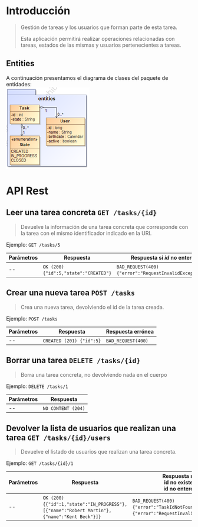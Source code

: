 # Introducción
> Gestión de tareas y los usuarios que forman parte de esta tarea.
>
> Esta aplicación permitirá realizar operaciones relacionadas con tareas, estados de las mismas y usuarios pertenecientes a tareas.

## Entities
A continuación presentamos el diagrama de clases del paquete de entidades:  
![Entidades](https://github.com/zuldare/APAW-ECP2-JaimeHernandez/blob/develop/docs/wiki/ECP-task-user.png)

# API Rest
## Leer una tarea concreta `GET /tasks/{id}` 
> Devuelve la información de una tarea concreta que corresponde con la tarea con el mismo identificador indicado en la URI.

Ejemplo: `GET /tasks/5`

Parámetros | Respuesta | Respuesta si _id_ no entero
--|--|--
-- | `OK (200) {"id":5,"state":"CREATED"}` | `BAD_REQUEST(400)`<br>`{"error":"RequestInvalidException"}`

## Crear una nueva tarea `POST /tasks` 
> Crea una nueva tarea, devolviendo el id de la tarea creada.

Ejemplo: `POST /tasks`

Parámetros | Respuesta | Respuesta errónea
--|--|--
--| `CREATED (201) {"id":5}` |`BAD_REQUEST(400)`

## Borrar una tarea `DELETE /tasks/{id}`
> Borra una tarea concreta, no devolviendo nada en el cuerpo

Ejemplo: `DELETE /tasks/1`

Parámetros | Respuesta
--|--
--| `NO CONTENT (204)`

## Devolver la lista de usuarios que realizan una tarea `GET /tasks/{id}/users`
> Devuelve el listado de usuarios que realizan una tarea concreta.

Ejemplo: `GET /tasks/{id}/1`

Parámetros | Respuesta | Respuesta si <br/>id no existe <br/>id no entero
--|--|--
--|`OK (200) {{"id":1,"state":"IN_PROGRESS"},[{"name":"Robert Martin"},{"name":"Kent Beck"}]}`|`BAD_REQUEST(400)` <br>`{"error":"TaskIdNotFoundException"}`<br> `{"error":"RequestInvalidException"}`